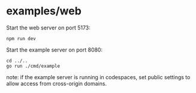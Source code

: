 # examples/web

Start the web server on port 5173:

```console
npm run dev
```

Start the example server on port 8080:

```console
cd ../..
go run ./cmd/example
```

note: if the example server is running in codespaces, set public settings to allow access from cross-origin domains.
